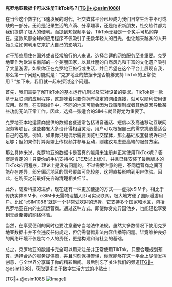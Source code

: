**克罗地亚数据卡可以注册TikTok吗？[[TG💪+ @esim1088](https://t.me/s/esim1088)]**

在当今这个数字化飞速发展的时代，社交媒体平台已经成为我们日常生活中不可或缺的一部分。无论是记录生活的点滴、分享趣事，还是结识新朋友，社交软件都为我们提供了极大的便利。而提到短视频平台，TikTok无疑是一个炙手可热的存在。这款风靡全球的应用程序不仅吸引了无数年轻人的目光，也让越来越多的人开始关注如何利用它来扩大自己的影响力。

对于那些居住在国外或者经常旅行的人来说，选择合适的网络服务至关重要。克罗地亚作为欧洲东南部的一个美丽国家，以其壮丽的自然风光和丰富的文化遗产吸引了大量游客。如果你正在克罗地亚旅行或生活，并且希望在这个平台上展现自我，那么第一个问题可能就是：“克罗地亚的数据卡是否能够支持TikTok的正常使用？”接下来，我们就一起来探讨这个问题。

首先，我们需要了解TikTok的基本运行机制以及它对设备的要求。TikTok是一款基于互联网的应用程序，这意味着只要你拥有稳定的网络连接，就可以顺利使用该应用。然而，在实际操作中，不同的地区可能会因为政策限制或者其他原因导致某些功能无法正常工作。因此，选择一张适合的SIM卡就显得尤为重要了。

克罗地亚本地运营商提供的数据套餐通常包括语音通话、短信以及高速移动互联网服务等项目。这些套餐大多设计得相当灵活，用户可以根据自己的需求挑选最适合自己的选项。例如，如果你只是偶尔需要浏览社交媒体，那么基础版套餐或许已经足够；但如果你打算频繁上传视频并参与互动，则建议考虑更高端的服务方案。

那么具体来说，克罗地亚的数据卡是否真的能用来注册并正常使用TikTok呢？答案是肯定的！只要你的手机支持4G LTE及以上标准，并且已经安装了最新版本的TikTok应用程序，理论上是没有问题的。不过需要注意的是，不同运营商之间可能存在差异，部分偏远地区的信号覆盖可能较差，这将直接影响到用户体验。因此，在购买之前最好先咨询清楚相关细节。

此外，随着科技的进步，现在还有一种更加便捷的方式——虚拟eSIM卡。相比于传统实体SIM卡，eSIM卡无需物理插入即可实现联网，极大地方便了国际漫游用户。比如“eSIM1088”就是一个非常受欢迎的选择，它支持多个国家和地区，包括克罗地亚在内的主流运营商。通过这种方式，即使你身处异国他乡，也能轻松享受到无缝衔接的网络体验。

当然，在享受便利的同时也要注意遵守当地法律法规。虽然大多数情况下使用克罗地亚数据卡并不会违反任何规定，但仍需警惕非法内容传播等问题。毕竟维护良好的网络环境不仅是每个人的责任，更是构建和谐社会的基础。

总之，克罗地亚的数据卡完全可以用来注册并正常使用TikTok。只要合理规划预算、选择合适的服务提供商，并且时刻保持警惕，你就能够在这一平台上尽情发挥创意，与全世界分享属于你的精彩瞬间。最后别忘了关注我们的频道[[TG💪+ @esim1088](https://t.me/s/esim1088)]，获取更多关于数字生活方式的小贴士！

[[TG💪+ @esim1088](https://t.me/s/esim1088) ![Image](https://i.postimg.cc/4NQfJmqS/Snipaste-2025-05-13-00-14-12.png)]